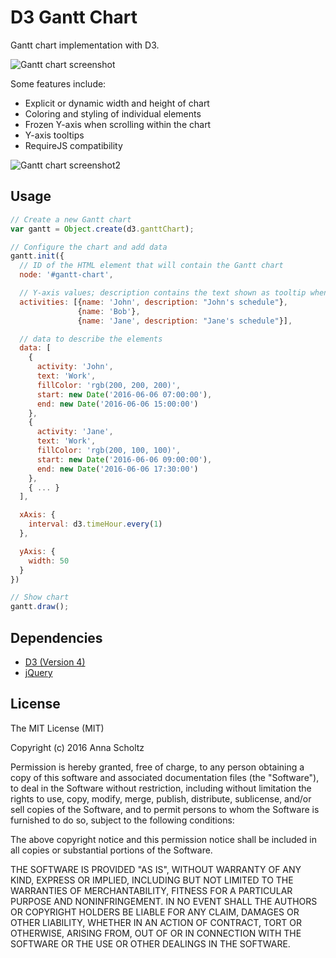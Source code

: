 # D3 Gantt Chart

Gantt chart implementation with D3.

![Gantt chart screenshot](https://github.com/scholtzan/d3-gantt/raw/master/example/example1.png)

Some features include:
* Explicit or dynamic width and height of chart
* Coloring and styling of individual elements
* Frozen Y-axis when scrolling within the chart
* Y-axis tooltips
* RequireJS compatibility

![Gantt chart screenshot2](https://github.com/scholtzan/d3-gantt/raw/master/example/example2.gif)


## Usage

```javascript
// Create a new Gantt chart
var gantt = Object.create(d3.ganttChart);

// Configure the chart and add data
gantt.init({
  // ID of the HTML element that will contain the Gantt chart
  node: '#gantt-chart',

  // Y-axis values; description contains the text shown as tooltip when hovering over the Y-axis labels
  activities: [{name: 'John', description: "John's schedule"},
               {name: 'Bob'},
               {name: 'Jane', description: "Jane's schedule"}],

  // data to describe the elements             
  data: [
    {
      activity: 'John',
      text: 'Work',
      fillColor: 'rgb(200, 200, 200)',
      start: new Date('2016-06-06 07:00:00'),
      end: new Date('2016-06-06 15:00:00')
    },
    {
      activity: 'Jane',
      text: 'Work',
      fillColor: 'rgb(200, 100, 100)',
      start: new Date('2016-06-06 09:00:00'),
      end: new Date('2016-06-06 17:30:00')
    },
    { ... }
  ],

  xAxis: {
    interval: d3.timeHour.every(1)
  },

  yAxis: {
    width: 50
  }
})

// Show chart
gantt.draw();
```

## Dependencies

* [D3 (Version 4)](https://d3js.org/)
* [jQuery](https://jquery.com/)


## License

The MIT License (MIT)

Copyright (c) 2016 Anna Scholtz

Permission is hereby granted, free of charge, to any person obtaining a copy
of this software and associated documentation files (the "Software"), to deal
in the Software without restriction, including without limitation the rights
to use, copy, modify, merge, publish, distribute, sublicense, and/or sell
copies of the Software, and to permit persons to whom the Software is
furnished to do so, subject to the following conditions:

The above copyright notice and this permission notice shall be included in all
copies or substantial portions of the Software.

THE SOFTWARE IS PROVIDED "AS IS", WITHOUT WARRANTY OF ANY KIND, EXPRESS OR
IMPLIED, INCLUDING BUT NOT LIMITED TO THE WARRANTIES OF MERCHANTABILITY,
FITNESS FOR A PARTICULAR PURPOSE AND NONINFRINGEMENT. IN NO EVENT SHALL THE
AUTHORS OR COPYRIGHT HOLDERS BE LIABLE FOR ANY CLAIM, DAMAGES OR OTHER
LIABILITY, WHETHER IN AN ACTION OF CONTRACT, TORT OR OTHERWISE, ARISING FROM,
OUT OF OR IN CONNECTION WITH THE SOFTWARE OR THE USE OR OTHER DEALINGS IN THE
SOFTWARE.
